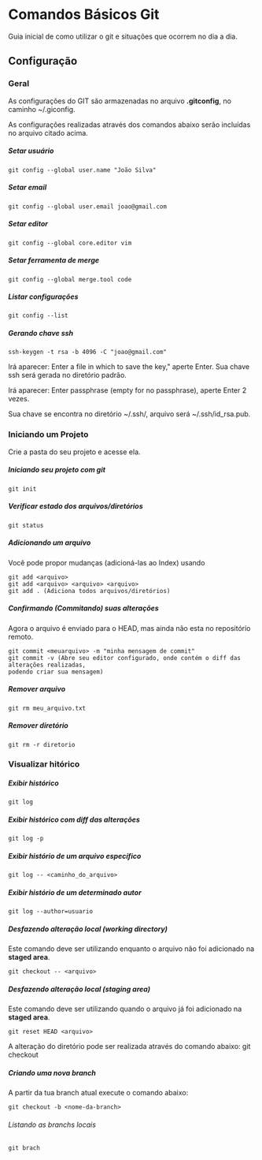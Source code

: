 # Comandos Básicos Git #

Guia inicial de como utilizar o git e situações que ocorrem no dia a dia.

## Configuração

### Geral

As configurações do GIT são armazenadas no arquivo **.gitconfig**, no caminho ~/.giconfig.

As configurações realizadas através dos comandos abaixo serão incluídas no arquivo citado acima.

##### Setar usuário
	git config --global user.name "João Silva"

##### Setar email
	git config --global user.email joao@gmail.com
	
##### Setar editor
	git config --global core.editor vim
	
##### Setar ferramenta de merge
	git config --global merge.tool code

##### Listar configurações
	git config --list

##### Gerando chave ssh 
	ssh-keygen -t rsa -b 4096 -C "joao@gmail.com"
	
Irá aparecer: Enter a file in which to save the key," aperte Enter. Sua chave ssh será gerada no diretório padrão.

Irá aparecer: Enter passphrase (empty for no passphrase), aperte Enter 2 vezes. 

Sua chave se encontra no diretório ~/.ssh/, arquivo será ~/.ssh/id_rsa.pub.


### Iniciando um Projeto

Crie a pasta do seu projeto e acesse ela.

##### Iniciando seu projeto com git
	git init

##### Verificar estado dos arquivos/diretórios
	git status

##### Adicionando um arquivo
Você pode propor mudanças (adicioná-las ao Index) usando

	git add <arquivo>
	git add <arquivo> <arquivo> <arquivo>
	git add . (Adiciona todos arquivos/diretórios)

##### Confirmando (Commitando) suas alterações
Agora o arquivo é enviado para o HEAD, mas ainda não esta no repositório remoto.

	git commit <meuarquivo> -m "minha mensagem de commit"
	git commit -v (Abre seu editor configurado, onde contém o diff das alterações realizadas, 
	podendo criar sua mensagem)
	
##### Remover arquivo
	git rm meu_arquivo.txt

##### Remover diretório
	git rm -r diretorio	
	
### Visualizar hitórico

##### Exibir histórico
	git log
	
##### Exibir histórico com diff das alterações
	git log -p
	
##### Exibir histório de um arquivo específico
	git log -- <caminho_do_arquivo>

##### Exibir histório de um determinado autor
	git log --author=usuario	


##### Desfazendo alteração local (working directory)
Este comando deve ser utilizando enquanto o arquivo não foi adicionado na **staged area**. 

	git checkout -- <arquivo>

##### Desfazendo alteração local (staging area)
Este comando deve ser utilizando quando o arquivo já foi adicionado na **staged area**.

	git reset HEAD <arquivo>
	
A alteração do diretório pode ser realizada através do comando abaixo:
	git checkout <arquivo>
	
##### Criando uma nova branch
A partir da tua branch atual execute o comando abaixo:

	git checkout -b <nome-da-branch>

###### Listando as branchs locais

	git brach
